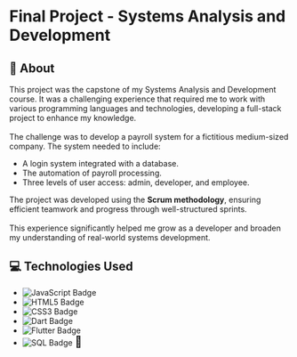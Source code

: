 <!DOCTYPE html>
<html lang="en">
<head>
  <meta charset="UTF-8">
  <meta name="viewport" content="width=device-width, initial-scale=1.0">
</head>
<body>
  <h1>Final Project - Systems Analysis and Development</h1>

  <h2>📖 About</h2>
  <p>
   This project was the capstone of my Systems Analysis and Development course. It was a challenging experience that required me to work with various programming languages and technologies, developing a full-stack project to enhance my knowledge. 
    <br><br>
    The challenge was to develop a payroll system for a fictitious medium-sized company. The system needed to include:
    <ul>
      <li>A login system integrated with a database.</li>
      <li>The automation of payroll processing.</li>
      <li>Three levels of user access: admin, developer, and employee.</li>
    </ul>
    The project was developed using the <strong>Scrum methodology</strong>, ensuring efficient teamwork and progress through well-structured sprints.  
    <br><br>
    This experience significantly helped me grow as a developer and broaden my understanding of real-world systems development.
  </p>

  <h2>💻 Technologies Used</h2>
  <ul>
    <li>
      <img src="https://img.shields.io/badge/JavaScript-F7DF1E?style=for-the-badge&logo=javascript&logoColor=black" alt="JavaScript Badge">
    </li>
    <li>
      <img src="https://img.shields.io/badge/HTML5-E34F26?style=for-the-badge&logo=html5&logoColor=white" alt="HTML5 Badge">
    </li>
    <li>
      <img src="https://img.shields.io/badge/CSS3-1572B6?style=for-the-badge&logo=css3&logoColor=white" alt="CSS3 Badge">
    </li>
    <li>
      <img src="https://img.shields.io/badge/Dart-0175C2?style=for-the-badge&logo=dart&logoColor=white" alt="Dart Badge">
    </li>
    <li>
      <img src="https://img.shields.io/badge/Flutter-02569B?style=for-the-badge&logo=flutter&logoColor=white" alt="Flutter Badge">
    </li>
    <li>
      <img src="https://img.shields.io/badge/SQL-003B57?style=for-the-badge&logo=database&logoColor=white" alt="SQL Badge">
      <span style="font-size: 20px;">🔗</span>
    </li>
  </ul>
</body>
</html>
